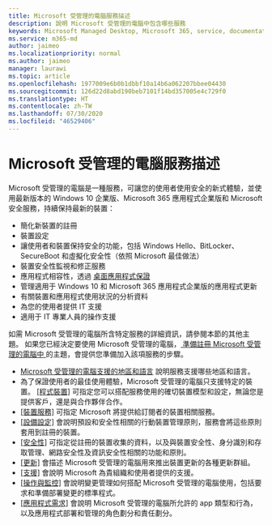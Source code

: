```yaml
---
title: Microsoft 受管理的電腦服務描述
description: 說明 Microsoft 受管理的電腦中包含哪些服務
keywords: Microsoft Managed Desktop, Microsoft 365, service, documentation
ms.service: m365-md
author: jaimeo
ms.localizationpriority: normal
ms.author: jaimeo
manager: laurawi
ms.topic: article
ms.openlocfilehash: 1977009e6b0b1dbbf10a14b6a062207bbee04430
ms.sourcegitcommit: 126d22d8abd190beb7101f14bd357005e4c729f0
ms.translationtype: HT
ms.contentlocale: zh-TW
ms.lasthandoff: 07/30/2020
ms.locfileid: "46529406"
---
```

# <a name="microsoft-managed-desktop-service-description"></a>Microsoft 受管理的電腦服務描述

Microsoft 受管理的電腦是一種服務，可讓您的使用者使用安全的新式體驗，並使用最新版本的 Windows 10 企業版、Microsoft 365 應用程式企業版和 Microsoft 安全服務，持續保持最新的裝置：

- 簡化新裝置的註冊
- 裝置設定
- 讓使用者和裝置保持安全的功能，包括 Windows Hello、BitLocker、SecureBoot 和虛擬化安全性（依照 Microsoft 最佳做法）
- 裝置安全性監視和修正服務
- 應用程式相容性，透過 [桌面應用程式保證](https://docs.microsoft.com/fasttrack/win-10-desktop-app-assure)
- 管理適用于 Windows 10 和 Microsoft 365 應用程式企業版的應用程式更新
- 有關裝置和應用程式使用狀況的分析資料
- 為您的使用者提供 IT 支援
- 適用于 IT 專業人員的操作支援

如需 Microsoft 受管理的電腦所含特定服務的詳細資訊，請參閱本節的其他主題。 如果您已經決定要使用 Microsoft 受管理的電腦，[ 準備註冊 Microsoft 受管理的電腦中 ](https://docs.microsoft.com/microsoft-365/managed-desktop/get-ready/)的主題，會提供您準備加入該項服務的步驟。

- [Microsoft 受管理的電腦支援的地區和語言](regions-languages.md) 說明服務支援哪些地區和語言。
- 為了保證使用者的最佳使用體驗，Microsoft 受管理的電腦只支援特定的裝置。 [[程式裝置]](device-list.md) 可指定您可以搭配服務使用的確切裝置模型和設定，無論您是提供客戶，還是與合作夥伴合作。
- [[裝置服務]](device-services.md) 可指定 Microsoft 將提供給訂閱者的裝置相關服務。
- [[設備設定]](device-policies.md) 會說明預設和安全性相關的行動裝置管理原則，服務會將這些原則套用到註冊的裝置。
- [[安全性]](security.md) 可指定從註冊的裝置收集的資料，以及與裝置安全性、身分識別和存取管理、網路安全性及資訊安全性相關的功能和原則。
- [[更新]](updates.md) 會描述 Microsoft 受管理的電腦用來推出裝置更新的各種更新群組。
- [[支援]](support.md) 會說明 Microsoft 為貴組織和使用者提供的支援。
- [[操作與監控]](operations-and-monitoring.md) 會說明變更管理如何搭配 Microsoft 受管理的電腦使用，包括要求和準備部署變更的標準程式。
- [[應用程式需求]](mmd-app-requirements.md) 會說明 Microsoft 受管理的電腦所允許的 app 類型和行為，以及應用程式部署和管理的角色劃分和責任劃分。
